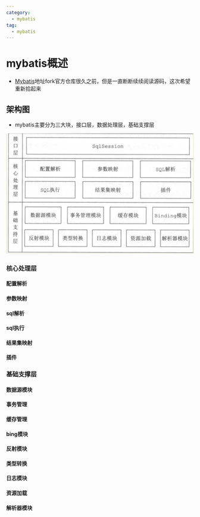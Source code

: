 ```yaml
---
category:
  - mybatis
tag:
  - mybatis
---
```


# mybatis概述

- [Mybatis](https://github.com/HFwas/mybatis-3.git)地址fork官方仓库很久之前，但是一直断断续续阅读源码，这次希望重新拾起来

## 架构图

- mybatis主要分为三大块，接口层，数据处理层，基础支撑层

![image-20240407231556413](images/image-20240407231556413.png)

### 核心处理层

#### 配置解析

#### 参数映射

#### sql解析

#### sql执行

#### 结果集映射

#### 插件

### 基础支撑层

#### 数据源模块

#### 事务管理

#### 缓存管理

#### bing模块

#### 反射模块

#### 类型转换

#### 日志模块

#### 资源加载

#### 解析器模块

